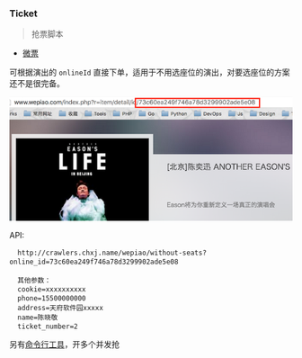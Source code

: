 ### Ticket 

> 抢票脚本

* [微票](http://www.wepiao.com/)

可根据演出的 `onlineId` 直接下单，适用于不用选座位的演出，对要选座位的方案还不是很完备。

![screenshot](https://github.com/chxj1992/crawlers/blob/master/ticket/wepiao/screenshot.png)

API:

```
  http://crawlers.chxj.name/wepiao/without-seats?online_id=73c60ea249f746a78d3299902ade5e08
  
  其他参数：
  cookie=xxxxxxxxxx
  phone=15500000000
  address=天府软件园xxxxx
  name=陈晓敬
  ticket_number=2
```

另有[命令行工具](https://github.com/chxj1992/crawlers/blob/master/ticket/wepiao/run.py)，开多个并发抢 

